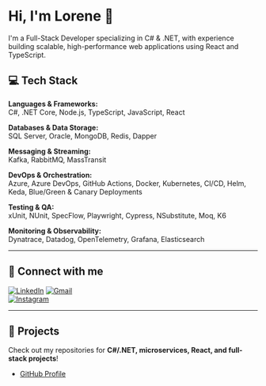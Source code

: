 # Hi, I'm Lorene 👋
I'm a Full-Stack Developer specializing in C# & .NET, with experience building scalable, high-performance web applications using React and TypeScript.

## 💻 Tech Stack

**Languages & Frameworks:**  
C#, .NET Core, Node.js, TypeScript, JavaScript, React

**Databases & Data Storage:**  
SQL Server, Oracle, MongoDB, Redis, Dapper

**Messaging & Streaming:**  
Kafka, RabbitMQ, MassTransit

**DevOps & Orchestration:**  
Azure, Azure DevOps, GitHub Actions, Docker, Kubernetes, CI/CD, Helm, Keda, Blue/Green & Canary Deployments

**Testing & QA:**  
xUnit, NUnit, SpecFlow, Playwright, Cypress, NSubstitute, Moq, K6

**Monitoring & Observability:**  
Dynatrace, Datadog, OpenTelemetry, Grafana, Elasticsearch

---

## 🔗 Connect with me

[![LinkedIn](https://img.shields.io/badge/-LinkedIn-%230077B5?style=for-the-badge&logo=linkedin&logoColor=white)](https://www.linkedin.com/in/lorene-pecci-9b9078138/) 
[![Gmail](https://img.shields.io/badge/-Gmail-%23333?style=for-the-badge&logo=gmail&logoColor=white)](mailto:lorene.pecci@icloud.com)  
[![Instagram](https://img.shields.io/badge/-Instagram-%23E4405F?style=for-the-badge&logo=instagram&logoColor=white)](https://instagram.com/lorenepecci)

---

## 🚀 Projects
Check out my repositories for **C#/.NET, microservices, React, and full-stack projects**!

- [GitHub Profile](https://github.com/lorenepecci)  
